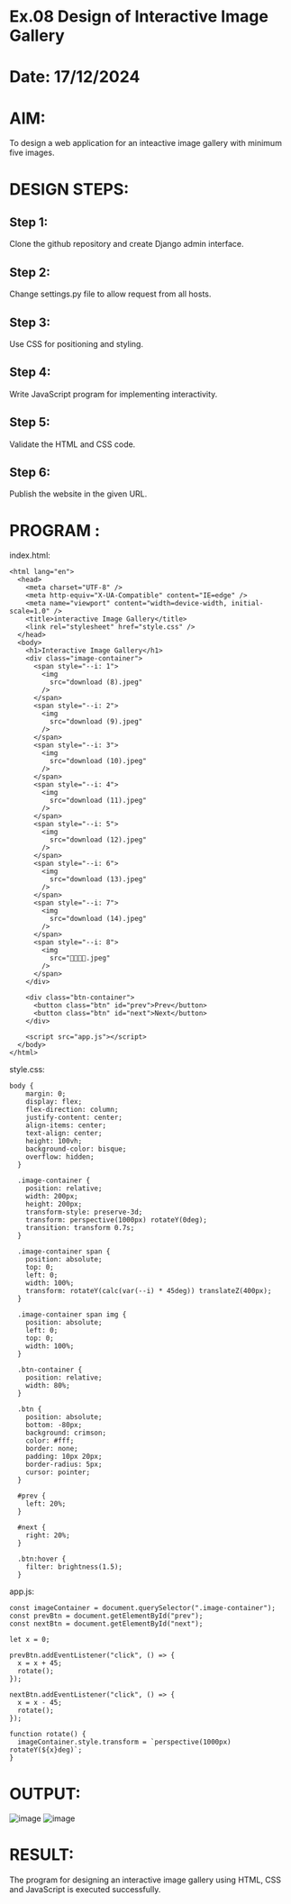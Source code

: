 # Ex.08 Design of Interactive Image Gallery
# Date: 17/12/2024
# AIM:
To design a web application for an inteactive image gallery with minimum five images.

# DESIGN STEPS:
## Step 1:
Clone the github repository and create Django admin interface.

## Step 2:
Change settings.py file to allow request from all hosts.

## Step 3:
Use CSS for positioning and styling.

## Step 4:
Write JavaScript program for implementing interactivity.

## Step 5:
Validate the HTML and CSS code.

## Step 6:
Publish the website in the given URL.

# PROGRAM :

index.html:

    <html lang="en">
      <head>
        <meta charset="UTF-8" />
        <meta http-equiv="X-UA-Compatible" content="IE=edge" />
        <meta name="viewport" content="width=device-width, initial-scale=1.0" />
        <title>interactive Image Gallery</title>
        <link rel="stylesheet" href="style.css" />
      </head>
      <body>
        <h1>Interactive Image Gallery</h1>
        <div class="image-container">
          <span style="--i: 1">
            <img
              src="download (8).jpeg"
            />
          </span>
          <span style="--i: 2">
            <img
              src="download (9).jpeg"
            />
          </span>
          <span style="--i: 3">
            <img
              src="download (10).jpeg"
            />
          </span>
          <span style="--i: 4">
            <img
              src="download (11).jpeg"
            />
          </span>
          <span style="--i: 5">
            <img
              src="download (12).jpeg"
            />
          </span>
          <span style="--i: 6">
            <img
              src="download (13).jpeg"
            />
          </span>
          <span style="--i: 7">
            <img
              src="download (14).jpeg"
            />
          </span>
          <span style="--i: 8">
            <img
              src="🥹🥹🐾🐾.jpeg"
            />
          </span>
        </div>
    
        <div class="btn-container">
          <button class="btn" id="prev">Prev</button>
          <button class="btn" id="next">Next</button>
        </div>
    
        <script src="app.js"></script>
      </body>
    </html>

style.css:
    
    body {
        margin: 0;
        display: flex;
        flex-direction: column;
        justify-content: center;
        align-items: center;
        text-align: center;
        height: 100vh;
        background-color: bisque;
        overflow: hidden;
      }
      
      .image-container {
        position: relative;
        width: 200px;
        height: 200px;
        transform-style: preserve-3d;
        transform: perspective(1000px) rotateY(0deg);
        transition: transform 0.7s;
      }
      
      .image-container span {
        position: absolute;
        top: 0;
        left: 0;
        width: 100%;
        transform: rotateY(calc(var(--i) * 45deg)) translateZ(400px);
      }
      
      .image-container span img {
        position: absolute;
        left: 0;
        top: 0;
        width: 100%;
      }
      
      .btn-container {
        position: relative;
        width: 80%;
      }
      
      .btn {
        position: absolute;
        bottom: -80px;
        background: crimson;
        color: #fff;
        border: none;
        padding: 10px 20px;
        border-radius: 5px;
        cursor: pointer;
      }
      
      #prev {
        left: 20%;
      }
      
      #next {
        right: 20%;
      }
      
      .btn:hover {
        filter: brightness(1.5);
      }

app.js:

    const imageContainer = document.querySelector(".image-container");
    const prevBtn = document.getElementById("prev");
    const nextBtn = document.getElementById("next");
    
    let x = 0;
    
    prevBtn.addEventListener("click", () => {
      x = x + 45;
      rotate();
    });
    
    nextBtn.addEventListener("click", () => {
      x = x - 45;
      rotate();
    });
    
    function rotate() {
      imageContainer.style.transform = `perspective(1000px) rotateY(${x}deg)`;
    }
# OUTPUT:

![image](https://github.com/user-attachments/assets/14d05569-5aab-493a-806c-b599e9aedd2e)
![image](https://github.com/user-attachments/assets/8829aa44-1981-4788-955a-f0475f5ead51)

# RESULT:
The program for designing an interactive image gallery using HTML, CSS and JavaScript is executed successfully.

